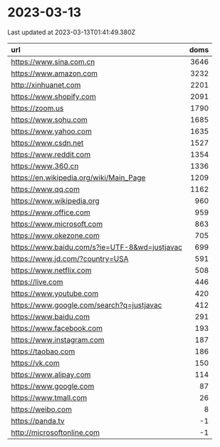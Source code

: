 # 2023-03-13

<!-- BEGIN -->
Last updated at 2023-03-13T01:41:49.380Z

url | doms
:- | -:
https://www.sina.com.cn | 3646
https://www.amazon.com | 3232
http://xinhuanet.com | 2201
https://www.shopify.com | 2091
https://zoom.us | 1790
https://www.sohu.com | 1685
https://www.yahoo.com | 1635
https://www.csdn.net | 1527
https://www.reddit.com | 1354
https://www.360.cn | 1336
https://en.wikipedia.org/wiki/Main_Page | 1209
https://www.qq.com | 1162
https://www.wikipedia.org | 960
https://www.office.com | 959
https://www.microsoft.com | 863
https://www.okezone.com | 705
https://www.baidu.com/s?ie=UTF-8&wd=justjavac | 699
https://www.jd.com/?country=USA | 591
https://www.netflix.com | 508
https://live.com | 446
https://www.youtube.com | 420
https://www.google.com/search?q=justjavac | 412
https://www.baidu.com | 291
https://www.facebook.com | 193
https://www.instagram.com | 187
https://taobao.com | 186
https://vk.com | 150
https://www.alipay.com | 114
https://www.google.com | 87
https://www.tmall.com | 26
https://weibo.com | 8
https://panda.tv | -1
http://microsoftonline.com | -1
<!-- END -->
